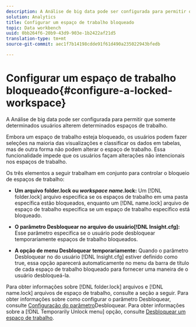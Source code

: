 ```yaml
---
description: A Análise de big data pode ser configurada para permitir que somente determinados usuários alterem determinados espaços de trabalho.
solution: Analytics
title: Configurar um espaço de trabalho bloqueado
topic: Data workbench
uuid: 0bb264f6-20b9-43d9-903e-1b2422af21d5
translation-type: tm+mt
source-git-commit: aec1f7b14198cdde91f61d490a235022943bfedb

---
```



# Configurar um espaço de trabalho bloqueado{#configure-a-locked-workspace}

A Análise de big data pode ser configurada para permitir que somente determinados usuários alterem determinados espaços de trabalho.

Embora um espaço de trabalho esteja bloqueado, os usuários podem fazer seleções na maioria das visualizações e classificar os dados em tabelas, mas de outra forma não podem alterar o espaço de trabalho. Essa funcionalidade impede que os usuários façam alterações não intencionais nos espaços de trabalho.

Os três elementos a seguir trabalham em conjunto para controlar o bloqueio de espaços de trabalho:

* **Um arquivo folder.lock ou *workspace name*.lock:** Um [!DNL folder.lock] arquivo especifica se os espaços de trabalho em uma pasta específica estão bloqueados, enquanto um [!DNL name.lock] arquivo de espaço de trabalho especifica se um espaço de trabalho específico está bloqueado.

* **O parâmetro Desbloquear no arquivo do usuário[!DNL Insight.cfg]:** Esse parâmetro especifica se o usuário pode desbloquear temporariamente espaços de trabalho bloqueados.
* **A opção de menu Desbloquear temporariamente:** Quando o parâmetro Desbloquear no do usuário [!DNL Insight.cfg] estiver definido como true, essa opção aparecerá automaticamente no menu da barra de título de cada espaço de trabalho bloqueado para fornecer uma maneira de o usuário desbloqueá-la.

Para obter informações sobre [!DNL folder.lock] arquivos e [!DNL name.lock] arquivos de espaço de trabalho, consulte a seção a seguir. Para obter informações sobre como configurar o parâmetro Desbloquear, consulte [Configuração do parâmetro](../../../../home/c-get-started/c-intf-anlys-ftrs/c-config-locked-wkspc/c-unlck-param.md#concept-b018a85c6217489aa01b17845872df7f)Desbloquear. Para obter informações sobre a [!DNL Temporarily Unlock menu] opção, consulte [Desbloquear um espaço de trabalho](../../../../home/c-get-started/c-work-worksp/c-unlock-wksp.md#concept-18ada952aecf45c79a806b31b294023e).
